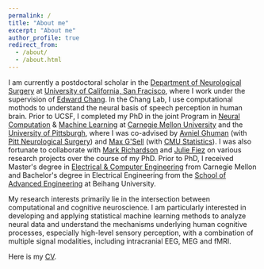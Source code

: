 ```yaml
---
permalink: /
title: "About me"
excerpt: "About me"
author_profile: true
redirect_from: 
  - /about/
  - /about.html
---
```

I am currently a postdoctoral scholar in the [Department of Neurological Surgery](http://neurosurgery.ucsf.edu/) at [University of California, San Fracisco](https://www.ucsf.edu/), where I work under the supervision of [Edward Chang](http://changlab.ucsf.edu). In the Chang Lab, I use computational mothods to understand the neural basis of speech perception in human brain. Prior to UCSF, I completed my PhD in the joint Program in [Neural Computation](http://compneuro.cmu.edu) & [Machine Learning](https://www.ml.cmu.edu) at [Carnegie Mellon University](https://www.cmu.edu) and the [University of Pittsburgh](https://www.pitt.edu), where I was co-advised by [Avniel Ghuman](http://lcnd.pitt.edu) (with [Pitt Neurological Surgery](http://www.neurosurgery.pitt.edu)) and [Max G'Sell](http://www.stat.cmu.edu/people/faculty/mgsell) (with [CMU Statistics](http://www.stat.cmu.edu)). I was also fortunate to collaborate with [Mark Richardson](http://www.brainmodulationlab.org/) and [Julie Fiez](https://www.fiezlab.us/) on various research projects over the course of my PhD. Prior to PhD, I received Master's degree in [Electrical & Computer Engineering](http://www.ece.cmu.edu) from Carnegie Mellon and Bachelor's degree in Electrical Engineering from the [School of Advanced Engineering](http://sae.buaa.edu.cn) at Beihang University. 

My research interests primarily lie in the intersection between computational and cognitive neuroscience. I am particularly interested in developing and applying statistical machine learning methods to analyze neural data and understand the mechanisms underlying human cognitive processes, especially high-level sensory perception, with a combination of multiple signal modalities, including intracranial EEG, MEG and fMRI. 

Here is my [CV](/files/Yuanning_Li_CV.pdf).
